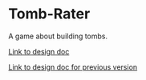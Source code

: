 # Tomb-Rater
A game about building tombs.

[Link to design doc](https://docs.google.com/document/d/1zmpl6XPFhnupRsi0cuHe2ac96RIe0MeOglhdr5Koq_M/edit)

[Link to design doc for previous version](https://docs.google.com/document/d/1Q8hc7d2n32yP3IgzxwNlX_fMwoo4XNcKZxU22lD5NSU/edit)
